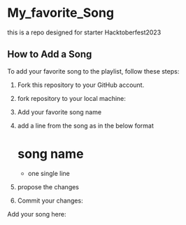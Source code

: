 # My_favorite_Song
this is a repo designed for starter Hacktoberfest2023
## How to Add a Song

   To add your favorite song to the playlist, follow these steps:

   1. Fork this repository to your GitHub account.
   
   2. fork repository to your local machine:
     
  4. Add your favorite song name
     
  5. add a line from the song as in the below format
     # song name
     - one single line
   6. propose the changes  
  7. Commit your changes:
     
   Add your song here:

   



